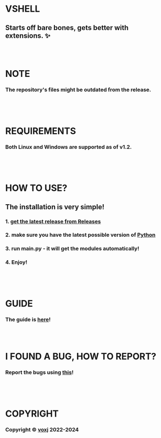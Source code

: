 # VSHELL
## Starts off bare bones, gets better with extensions. ✨
<br><br>
# NOTE
### The repository's files might be outdated from the release.
##
<br><br>
# REQUIREMENTS
### Both Linux and Windows are supported as of v1.2.
##
<br><br>
# HOW TO USE?
## The installation is very simple!
### 1. [get the latest release from Releases](https://github.com/voxj/vShell/releases/)
### 2. make sure you have the latest possible version of [Python](https://python.org/)
### 3. run main.py - it will get the modules automatically!
### 4. Enjoy!
##
<br><br>
# GUIDE
### The guide is [here](https://vshell-vxj.github.io/g)!
<br><br>
# I FOUND A BUG, HOW TO REPORT?
### Report the bugs using [this](https://github.com/voxj/vShell/pulls)!
##
<br><br>
# COPYRIGHT
### Copyright ©️ [voxj](https://vxj.is-a.dev/i/) 2022-2024
